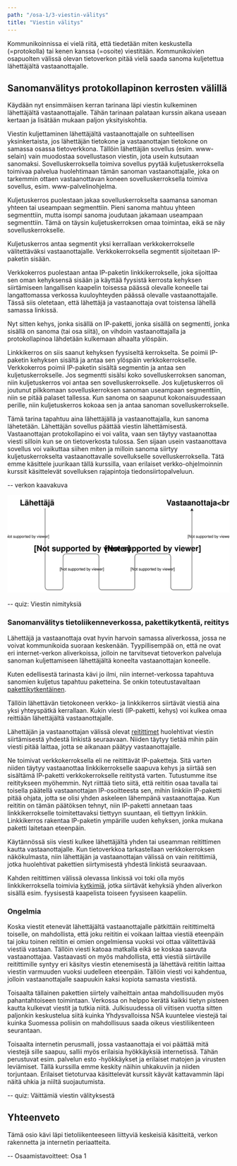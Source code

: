 ```yaml
---
path: "/osa-1/3-viestin-välitys"
title: "Viestin välitys"
---
```



<div>
<lead>Kommunikoinnissa ei vielä riitä, että tiedetään miten keskustella (=protokolla) tai kenen kanssa (=osoite) viestitään. Kommunikoivien osapuolten välissä olevan tietoverkon pitää vielä saada sanoma kuljetettua lähettäjältä vastaanottajalle.</lead>
</div>

## Sanomanvälitys protokollapinon kerrosten välillä

Käydään nyt ensimmäisen kerran tarinana läpi viestin kulkeminen lähettäjältä vastaanottajalle. Tähän tarinaan palataan kurssin aikana useaan kertaan ja lisätään mukaan paljon yksityiskohtia.

Viestin kuljettaminen lähettäjältä vastaanottajalle on suhteellisen yksinkertaista, jos lähettäjän tietokone ja vastaanottajan tietokone on samassa osassa tietoverkkona. Tällöin lähettäjän sovellus (esim. www-selain) vain muodostaa sovellustason viestin, jota usein kutsutaan sanomaksi. Sovelluskerroksella toimiva sovellus pyytää kuljetuskerroksella toimivaa palvelua huolehtimaan tämän sanoman vastaanottajalle, joka on tarkemmin ottaen vastaanottavan koneen sovelluskerroksella toimiva sovellus, esim. www-palvelinohjelma.

Kuljetuskerros puolestaan jakaa sovelluskerrokselta saamansa sanoman yhteen tai useampaan segmenttiin. Pieni sanoma mahtuu yhteen segmenttiin, mutta isompi sanoma joudutaan jakamaan useampaan segmenttiin. Tämä on täysin kuljetuskerroksen omaa toimintaa, eikä se näy sovelluskerrokselle.

Kuljetuskerros antaa segmentit yksi kerrallaan verkkokerrokselle välitettäväksi vastaanottajalle. Verkkokerroksella segmentit sijoitetaan IP-paketin sisään.

Verkkokerros puolestaan antaa IP-paketin linkkikerrokselle, joka sijoittaa sen oman kehyksensä sisään ja käyttää fyysistä kerrosta kehyksen siirtämiseen langallisen kaapelin toisessa päässä olevalle koneelle tai langattomassa verkossa kuuloyhteyden päässä olevalle vastaanottajalle. Tässä siis oletetaan, että lähettäjä ja vastaanottaja ovat toistensa lähellä samassa linkissä.

Nyt sitten kehys, jonka sisällä on IP-paketti, jonka sisällä on segmentti, jonka sisällä on sanoma (tai osa siitä), on vihdoin vastaanottajalla ja protokollapinoa lähdetään kulkemaan alhaalta ylöspäin.

Linkkikerros on siis saanut kehyksen fyysiseltä kerrokselta. Se poimii IP-paketin kehyksen sisältä ja antaa sen ylöspäin verkkokerrokselle. Verkkokerros poimii IP-paketin sisältä segmentin ja antaa sen kuljetuskerrokselle. Jos segmentti sisälsi koko sovelluskerroksen sanoman, niin kuljetuskerros voi antaa sen sovelluskerrokselle. Jos kuljetuskerros oli joutunut pilkkomaan sovelluskerroksen sanoman useampaan segmenttiin, niin se pitää palaset tallessa. Kun sanoma on saapunut kokonaisuudessaan perille, niin kuljetuskerros kokoaa sen ja antaa sanoman sovelluskerrokselle.

Tämä tarina tapahtuu aina lähettäjällä ja vastaanottajalla, kun sanoma lähetetään. Lähettäjän sovellus päättää viestin lähettämisestä. Vastaanottajan protokollapino ei voi valita, vaan sen täytyy vastaanottaa viesti silloin kun se on tietoverkosta tulossa. Sen sijaan usein vastaanottava sovellus voi vaikuttaa siihen miten ja milloin sanoma siirtyy kuljetuskerrokselta vastaanottavalle sovellukselle sovelluskerroksella. Tätä emme käsittele juurikaan tällä kurssilla, vaan erilaiset verkko-ohjelmoinnin kurssit käsittelevät sovelluksen rajapintoja tiedonsiirtopalveluun.

-- verkon kaavakuva
<div>
<illustrations motive="verkon-kaavakuva.pdf" frombottom="0" totalheight="70%"></illustrations>
</div>

![Kaavakuva missä viesti kulkee lähettäjältä vastaanottajalle useamman reitittimen kautta](../img/lahettaja-reititin-vastaanottaja.svg)

-- quiz: Viestin nimityksiä
<div><quiznator id="5c77cf5799236814c5bbdcf4"></quiznator></div>

### Sanomanvälitys tietoliikenneverkossa, pakettikytkentä, reititys

Lähettäjä ja vastaanottaja ovat hyvin harvoin samassa aliverkossa, jossa ne voivat kommunikoida suoraan keskenään. Tyypillisempää on, että ne ovat eri internet-verkon aliverkoissa, jolloin ne tarvitsevat tietoverkon palveluja sanoman kuljettamiseen lähettäjältä koneelta vastaanottajan koneelle.

Kuten edellisestä tarinasta kävi jo ilmi, niin internet-verkossa tapahtuva sanomien kuljetus tapahtuu paketteina. Se onkin toteutustavaltaan [pakettikytkentäinen](https://fi.wikipedia.org/wiki/Pakettikytkent%C3%A4).

Tällöin lähettävän tietokoneen verkko- ja linkkikerros siirtävät viestiä aina yksi yhteyspätkä kerrallaan. Kukin viesti (IP-paketti, kehys) voi kulkea omaa reittiään lähettäjältä vastaanottajalle.

Lähettäjän ja vastaanottajan välissä olevat [reitittimet](https://fi.wikipedia.org/wiki/Reititin) huolehtivat viestin siirtämisestä yhdestä linkistä seuraavaan. Niiden täytyy tietää mihin päin viesti pitää laittaa, jotta se aikanaan päätyy vastaanottajalle.

Ne  toimivat verkkokerroksella eli ne reitittävät IP-paketteja. Sitä varten niiden täytyy vastaanottaa linkkikerrokselle saapuva kehys ja siirtää sen sisältämä IP-paketti verkkokerrokselle reititystä varten. Tutustumme itse reititykseen myöhemmin. Nyt riittää tieto siitä, että reititin osaa tavalla tai toisella päätellä vastaanottajan IP-osoitteesta sen, mihin linkkiin IP-paketti pitää ohjata, jotta se olisi yhden askeleen lähempänä vastaanottajaa. Kun reititin on tämän päätöksen tehnyt, niin IP-paketti annetaan taas linkkikerrokselle toimitettavaksi tiettyyn suuntaan, eli tiettyyn linkkiin. Linkkikerros rakentaa IP-paketin ympärille uuden kehyksen, jonka mukana paketti laitetaan eteenpäin.

Käytännössä siis viesti kulkee lähettäjältä yhden tai useamman reitittimen kautta vastaanottajalle. Kun tietoverkkoa tarkastellaan verkkokerroksen näkökulmasta, niin lähettäjän ja vastaanottajan välissä on vain reitittimiä, jotka huolehtivat pakettien siirtymisestä yhdestä linkistä seuraavaan.

Kahden reitittimen välissä olevassa linkissä voi toki olla myös linkkikerroksella toimivia [kytkimiä](https://fi.wikipedia.org/wiki/Kytkin_(tietoliikenne)), jotka siirtävät kehyksiä yhden aliverkon sisällä esim. fyysisestä kaapelista toiseen fyysiseen kaapeliin.

### Ongelmia

Koska viestit etenevät lähettäjältä vastaanottajalle pätkittäin reitittimeltä toiselle, on mahdollista, että joku reititin ei voikaan laittaa viestiä eteenpäin tai joku toinen reititin ei omien ongelmiensa vuoksi voi ottaa välitettävää viestiä vastaan. Tällöin viesti katoaa matkalla eikä se koskaa saavuta vastaanottajaa. Vastaavasti on myös mahdollista, että viestiä siirtäville reitittimille syntyy eri käsitys viestin etenemisestä ja lähettävä reititin laittaa viestin varmuuden vuoksi uudelleen eteenpäin. Tällöin viesti voi kahdentua, jolloin vastaanottajalle saapuukin kaksi kopiota samasta viestistä.

Toisaalta tällainen pakettien siirtely vaiheittain antaa mahdollisuuden myös pahantahtoiseen toimintaan. Verkossa on helppo kerätä kaikki tietyn pisteen kautta kulkevat viestit ja tutkia niitä. Julkisuudessa oli viitisen vuotta sitten paljonkin keskustelua siitä kuinka Yhdysvalloissa NSA kuuntelee viestejä tai kuinka Suomessa poliisin on mahdollisuus saada oikeus viestiliikenteen seurantaan.

Toisaalta internetin perusmalli, jossa vastaanottaja ei voi päättää mitä viestejä sille saapuu, sallii myös erilaisia hyökkäyksiä internetissä. Tähän perustuvat esim. palvelun esto -hyökkäykset ja erilaiset matojen ja virusten leviämiset. Tällä kurssilla emme keskity näihin uhkakuviin ja niiden torjuntaan. Erilaiset tietoturvaa käsittelevät kurssit käyvät kattavammin läpi näitä uhkia ja niiltä suojautumista.

-- quiz: Väittämiä viestin välityksestä
<div><quiznator id="5c77f30799236814c5bbdd50"></quiznator></div>

## Yhteenveto

Tämä osio kävi läpi tietoliikenteeseen liittyviä keskeisiä käsitteitä, verkon rakennetta ja internetin periaatteita.

-- Osaamistavoitteet: Osa 1
<div><quiznator id="5c811117c41ed4148d971561"></quiznator></div>

